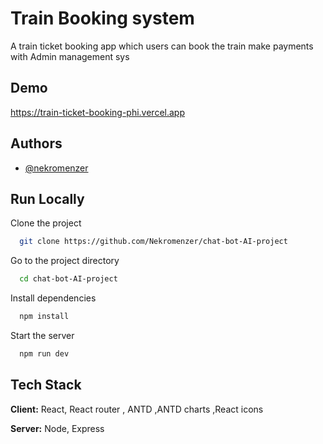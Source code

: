 
# Train Booking system

A train ticket booking app which users can book the train make payments with Admin management sys


## Demo



https://train-ticket-booking-phi.vercel.app
## Authors

- [@nekromenzer](https://www.github.com/nekromenzer)


## Run Locally

Clone the project

```bash
  git clone https://github.com/Nekromenzer/chat-bot-AI-project
```

Go to the project directory

```bash
  cd chat-bot-AI-project
```

Install dependencies

```bash
  npm install
```

Start the server

```bash
  npm run dev
```


## Tech Stack

**Client:** React, React router , ANTD ,ANTD charts ,React icons

**Server:** Node, Express

